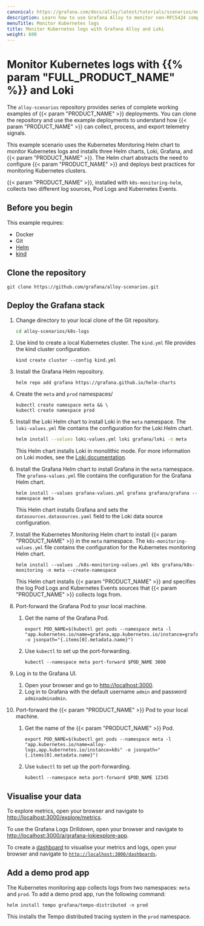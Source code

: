 ```yaml
---
canonical: https://grafana.com/docs/alloy/latest/tutorials/scenarios/monitor-syslog-messages/
description: Learn how to use Grafana Alloy to monitor non-RFC5424 compliant syslog messages
menuTitle: Monitor Kubernetes logs
title: Monitor Kubernetes logs with Grafana Alloy and Loki
weight: 600
---
```


# Monitor Kubernetes logs with {{% param "FULL_PRODUCT_NAME" %}} and Loki

The `alloy-scenarios` repository provides series of complete working examples of {{< param "PRODUCT_NAME" >}} deployments.
You can clone the repository and use the example deployments to understand how {{< param "PRODUCT_NAME" >}} can collect, process, and export telemetry signals.

This example scenario uses the Kubernetes Monitoring Helm chart to monitor Kubernetes logs and installs three Helm charts, Loki, Grafana, and {{< param "PRODUCT_NAME" >}}.
The Helm chart abstracts the need to configure {{< param "PRODUCT_NAME" >}} and deploys best practices for monitoring Kubernetes clusters.

{{< param "PRODUCT_NAME" >}}, installed with `k8s-monitoring-helm`, collects two different log sources, Pod Logs and Kubernetes Events.

## Before you begin

This example requires:

* Docker
* Git
* [Helm](https://helm.sh/docs/intro/install/)
* [kind](https://kind.sigs.k8s.io/docs/user/quick-start/)

## Clone the repository

```shell
git clone https://github.com/grafana/alloy-scenarios.git
```

## Deploy the Grafana stack

1. Change directory to your local clone of the Git repository.

   ```bash
   cd alloy-scenarios/k8s-logs
   ```

1. Use kind to create a local Kubernetes cluster.
   The `kind.yml` file provides the kind cluster configuration.

   ```shell
   kind create cluster --config kind.yml
   ```

1. Install the Grafana Helm repository.

   ```shell
   helm repo add grafana https://grafana.github.io/helm-charts
   ```

1. Create the `meta` and `prod` namespaces/

   ```shell
   kubectl create namespace meta && \
   kubectl create namespace prod
   ```

1. Install the Loki Helm chart to install Loki in the `meta` namespace.
   The `loki-values.yml` file contains the configuration for the Loki Helm chart.

   ```bash
   helm install --values loki-values.yml loki grafana/loki -n meta
   ```

   This Helm chart installs Loki in monolithic mode.
   For more information on Loki modes, see the [Loki documentation](https://grafana.com/docs/loki/latest/get-started/deployment-modes/).

1. Install the Grafana Helm chart to install Grafana in the `meta` namespace.
   The `grafana-values.yml` file contains the configuration for the Grafana Helm chart.

   ```shell
   helm install --values grafana-values.yml grafana grafana/grafana --namespace meta
   ```

   This Helm chart installs Grafana and sets the `datasources.datasources.yaml` field to the Loki data source configuration.

1. Install the Kubernetes Monitoring Helm chart to install {{< param "PRODUCT_NAME" >}} in the `meta` namespace.
   The `k8s-monitoring-values.yml` file contains the configuration for the Kubernetes monitoring Helm chart.

   ```shell
   helm install --values ./k8s-monitoring-values.yml k8s grafana/k8s-monitoring -n meta --create-namespace
   ```

   This Helm chart installs {{< param "PRODUCT_NAME" >}} and specifies the log Pod Logs and Kubernetes Events sources that {{< param "PRODUCT_NAME" >}} collects logs from.

1. Port-forward the Grafana Pod to your local machine.

   1. Get the name of the Grafana Pod.

      ```shell
      export POD_NAME=$(kubectl get pods --namespace meta -l "app.kubernetes.io/name=grafana,app.kubernetes.io/instance=grafana" -o jsonpath="{.items[0].metadata.name}")
      ```

   1. Use `kubectl` to set up the port-forwarding.

      ```shell
      kubectl --namespace meta port-forward $POD_NAME 3000
      ```

1. Log in to the Grafana UI.

   1. Open your browser and go to [http://localhost:3000](http://localhost:3000).
   1. Log in to Grafana with the default username `admin` and password `adminadminadmin`.

1. Port-forward the {{< param "PRODUCT_NAME" >}} Pod to your local machine.

   1. Get the name of the {{< param "PRODUCT_NAME" >}} Pod.

      ```shell
      export POD_NAME=$(kubectl get pods --namespace meta -l "app.kubernetes.io/name=alloy-logs,app.kubernetes.io/instance=k8s" -o jsonpath="{.items[0].metadata.name}")
      ```

   1. Use `kubectl` to set up the port-forwarding.

      ```shell
      kubectl --namespace meta port-forward $POD_NAME 12345
      ```

## Visualise your data

To explore metrics, open your browser and navigate to [http://localhost:3000/explore/metrics](http://localhost:3000/explore/metrics).

To use the Grafana Logs Drilldown, open your browser and navigate to [http://localhost:3000/a/grafana-lokiexplore-app](http://localhost:3000/a/grafana-lokiexplore-app).

To create a [dashboard](https://grafana.com/docs/grafana/latest/getting-started/build-first-dashboard/#create-a-dashboard) to visualise your metrics and logs, open your browser and navigate to [`http://localhost:3000/dashboards`](http://localhost:3000/dashboards).

## Add a demo prod app

The Kubernetes monitoring app collects logs from two namespaces: `meta` and `prod`.
To add a demo prod app, run the following command:

```shell
helm install tempo grafana/tempo-distributed -n prod
```

This installs the Tempo distributed tracing system in the `prod` namespace.
